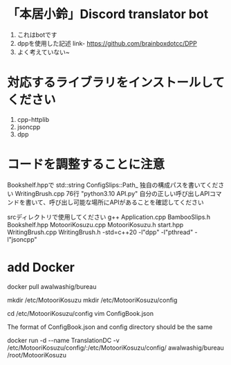 ﻿# 「本居小鈴」Discord translator bot
1. これはbotです
2. dppを使用した記述 link- https://github.com/brainboxdotcc/DPP
3. よく考えていない~

# 対応するライブラリをインストールしてください
1. cpp-httplib
2. jsoncpp
3. dpp

# コードを調整することに注意
Bookshelf.hppで std::string ConfigSlips::Path_ 独自の構成パスを書いてください
WritingBrush.cpp 76行 "python3.10 API.py" 自分の正しい呼び出しAPIコマンドを書いて、呼び出し可能な場所にAPIがあることを確認してください

srcディレクトリで使用してください g++ Application.cpp BambooSlips.h Bookshelf.hpp MotooriKosuzu.cpp MotooriKosuzu.h start.hpp WritingBrush.cpp WritingBrush.h -std=c++20 -l"dpp" -l"pthread" -l"jsoncpp"

# add Docker

docker pull awalwashig/bureau

mkdir /etc/MotooriKosuzu
mkdir /etc/MotooriKosuzu/config

cd /etc/MotooriKosuzu/config
vim ConfigBook.json

The format of ConfigBook.json and config directory should be the same

docker run -d --name TranslationDC -v /etc/MotooriKosuzu/config/:/etc/MotooriKosuzu/config/ awalwashig/bureau /root/MotooriKosuzu
